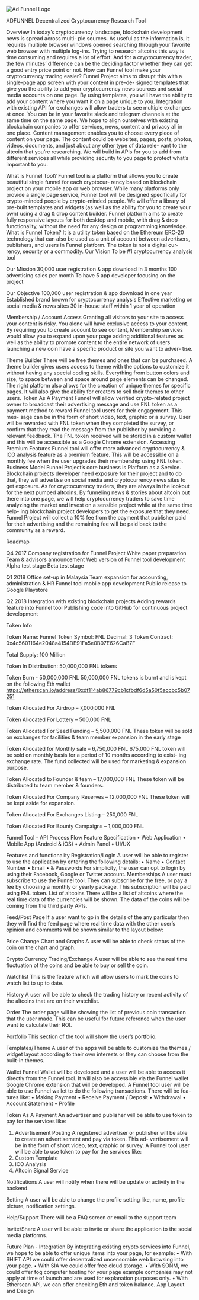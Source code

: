 ![Ad Funnel Logo](/Funnel_alpha.png)

ADFUNNEL
Decentralized Cryptocurrency Research Tool

Overview
In today’s cryptocurrency landscape, blockchain development news is spread across multi- ple sources. As useful as the information is, it requires multiple browser windows opened searching through your favorite web browser with multiple log-ins.
Trying to research altcoins this way is time consuming and requires a lot of effort. And for a cryptocurrency trader, the few minutes’ difference can be the deciding factor whether they can get a good entry price point or not.
How can Funnel tool make your cryptocurrency trading easier?
Funnel Project aims to disrupt this with a single-page app screen with your content in pre-de- signed templates that give you the ability to add your cryptocurrency news sources and social media accounts on one page.
By using templates, you will have the ability to add your content where you want it on a page unique to you.
Integration with existing API for exchanges will allow traders to see multiple exchanges at once.
You can be in your favorite slack and telegram channels at the same time on the same page.
We hope to align ourselves with existing blockchain companies to offer services, news, content and privacy all in one place.
Content management enables you to choose every piece of content on your page. The content could be websites, pages, posts, photos, videos, documents, and just about any other type of data rele- vant to the altcoin that you’re researching.
We will build in APIs for you to add from different services all while providing security to you page to protect what’s important to you.

 
What is Funnel Tool?
Funnel tool is a platform that allows you to create beautiful single funnel for each cryptocur- rency based on blockchain project on your mobile app or web browser. While many platforms only provide a single page service, Funnel tool will be designed specifically for crypto-minded people by crypto-minded people. We will offer a library of pre-built templates and widgets (as well as the ability for you to create your own) using a drag & drop content builder. Funnel platform aims to create fully responsive layouts for both desktop and mobile, with drag & drop functionality, without the need for any design or programming knowledge.
What is Funnel Token?
It is a utility token based on the Ethereum ERC-20 technology that can also be used as a unit of account between advertisers, publishers, and users in Funnel platform. The token is not a digital cur- rency, security or a commodity.
Our Vision
To be #1 cryptocurrency analysis tool

Our Mission
30,000 user registration & app download in 3 months 100 advertising sales per month
To have 5 app developer focusing on the project

Our Objective
100,000 user registration & app download in one year Established brand known for cryptocurrency analysis Effective marketing on social media & news sites
30 in-house staff within 1 year of operation

Membership / Account Access
Granting all visitors to your site to access your content is risky. You alone will have exclusive access to your content. By requiring you to create account to see content, Membership services would allow you to expand upon your page adding additional features as well as the ability to promote content to the entire network of users launching a new coin have a specific product or site you want to adver- tise.
 
Theme Builder
There will be free themes and ones that can be purchased. A theme builder gives users access to theme with the options to customize it without having any special coding skills. Everything from button colors and size, to space between and space around page elements can be changed. The right platform also allows for the creation of unique themes for specific pages. It will also give the ability for creators to sell their themes to other users.
Token As A Payment
Funnel will allow verified crypto-related project owner to broadcast their advertising message and use FNL token as a payment method to reward Funnel tool users for their engagement. This mes- sage can be in the form of short video, text, graphic or a survey.
User will be rewarded with FNL token when they completed the survey, or confirm that they read the message from the publisher by providing a relevant feedback.
The FNL token received will be stored in a custom wallet and this will be accessible as a Google Chrome extension.
Accessing Premium Features
Funnel tool will offer more advanced cryptocurrency & ICO analysis feature as a premium feature. This will be accessible on a monthly fee when the user upgrades their membership using FNL token.
Business Model
Funnel Project’s core business is Platform as a Service.
Blockchain projects developer need exposure for their project and to do that, they will advertise on social media and cryptocurrency news sites to get exposure. As for cryptocurrency traders, they are always in the lookout for the next pumped altcoins.
By funneling news & stories about altcoin out there into one page, we will help cryptocurrency traders to save time analyzing the market and invest on a sensible project while at the same time help- ing blockchain project developers to get the exposure that they need.
Funnel Project will collect a 10% fee from the payment that publisher paid for their advertising and the remaining fee will be paid back to the community as a reward.
 
Roadmap

Q4 2017
Company registration for Funnel Project White paper preparation
Team & advisors announcement
Web version of Funnel tool development Alpha test stage
Beta test stage

Q1 2018
Office set-up in Malaysia
Team expansion for accounting, administration & HR Funnel tool mobile app development
Public release to Google Playstore

Q2 2018
Integration with existing blockchain projects Adding rewards feature into Funnel tool
Publishing code into GitHub for continuous project development
 
Token Info

Token Name: Funnel Token Symbol: FNL
Decimal: 3
Token Contract: 0x4c5601164e2048a4154DE91Fa5e0B07E626CaB7F

Total Supply: 100 Million


Token In Distribution: 50,000,000 FNL tokens


Token Burn - 50,000,000 FNL
50,000,000 FNL tokens is burnt and is kept on the following Eth wallet https://etherscan.io/address/0xdf114ab86779cb1cfbdf6d5a50f5accbc5b07251

Token Allocated For Airdrop – 7,000,000 FNL


Token Allocated For Lottery – 500,000 FNL


Token Allocated For Seed Funding – 5,500,000 FNL
These token will be sold on exchanges for facilities & team member expansion in the early stage

Token Allocated for Monthly sale – 6,750,000 FNL
675,000 FNL token will be sold on monthly basis for a period of 10 months according to exist- ing exchange rate. The fund collected will be used for marketing & expansion purpose.

Token Allocated to Founder & team – 17,000,000 FNL
These token will be distributed to team member & founders.

Token Allocated For Company Reserves – 12,000,000 FNL
These token will be kept aside for expansion.

Token Allocated For Exchanges Listing – 250,000 FNL


Token Allocated For Bounty Campaigns – 1,000,000 FNL
 
Funnel Tool - API Process Flow
Feature Specification
•	Web Application
•	Mobile App (Android & iOS)
•	Admin Panel
•	UI/UX

Features and functionality
Registration/Login
A user will be able to register to use the application by entering the following details:
•	Name
•	Contact Number
•	Email
•	& Passwords
For simplicity, the user can opt to login by using their Facebook, Google or Twitter account.
Memberships
A user must subscribe to use the Funnel tool. They can subscribe for the free, or pay a fee by choosing a monthly or yearly package. This subscription will be paid using FNL token.
List of altcoins
There will be a list of altcoins where the real time data of the currencies will be shown. The data of the coins will be coming from the third party APIs.
 
Feed/Post Page
If a user want to go in the details of the any particular then they will find the feed page where real time data with the other user’s opinion and comments will be shown similar to the layout below:


Price Change Chart and Graphs
A user will be able to check status of the coin on the chart and graph.

Crypto Currency Trading/Exchange
A user will be able to see the real time fluctuation of the coins and be able to buy or sell the coin.

Watchlist
This is the feature which will allow users to mark the coins to watch list to up to date.

History
A user will be able to check the trading history or recent activity of the altcoins that are on their watchlist.

Order
The order page will be showing the list of previous coin transaction that the user made. This can be useful for future reference when the user want to calculate their ROI.

Portfolio
This section of the tool will show the user’s portfolio.

Templates/Theme
A user of the apps will be able to customize the themes / widget layout according to their own interests or they can choose from the built-in themes.
 
Wallet
Funnel Wallet will be developed and a user will be able to access it directly from the Funnel tool.
It will also be accessible via the Funnel wallet Google Chrome extension that will be developed.
A Funnel tool user will be able to use Funnel wallet to do the following transactions. There will be fea- tures like:
•	Making Payment
•	Receive Payment / Deposit
•	Withdrawal
•	Account Statement
•	Profile

Token As A Payment
An advertiser and publisher will be able to use token to pay for the services like:
1.	Advertisement Posting
A registered advertiser or publisher will be able to create an advertisement and pay via token. This ad- vertisement will be in the form of short video, text, graphic or survey.
A Funnel tool user will be able to use token to pay for the services like:
1.	Custom Template
2.	ICO Analysis
3.	Altcoin Signal Service

Notifications
A user will notify when there will be update or activity in the backend.

Setting
A user will be able to change the profile setting like, name, profile picture, notification settings.

Help/Support
There will be a FAQ screen or email to the support team

Invite/Share
A user will be able to invite or share the application to the social media platforms.
 
Future Plan - Integration
By integrating existing crypto services into Funnel, we hope to be able to offer unique items into your page, for example:
•	With SHIFT API we could offer decentralized uncensorable web browsing into your page.
•	With SIA we could offer free cloud storage.
•	With SONM, we could offer fog computer hosting for your page example companies may not apply at time of launch and are used for explanation purposes only.
•	With Etherscan API, we can offer checking Eth and token balance.
App Layout and Design


